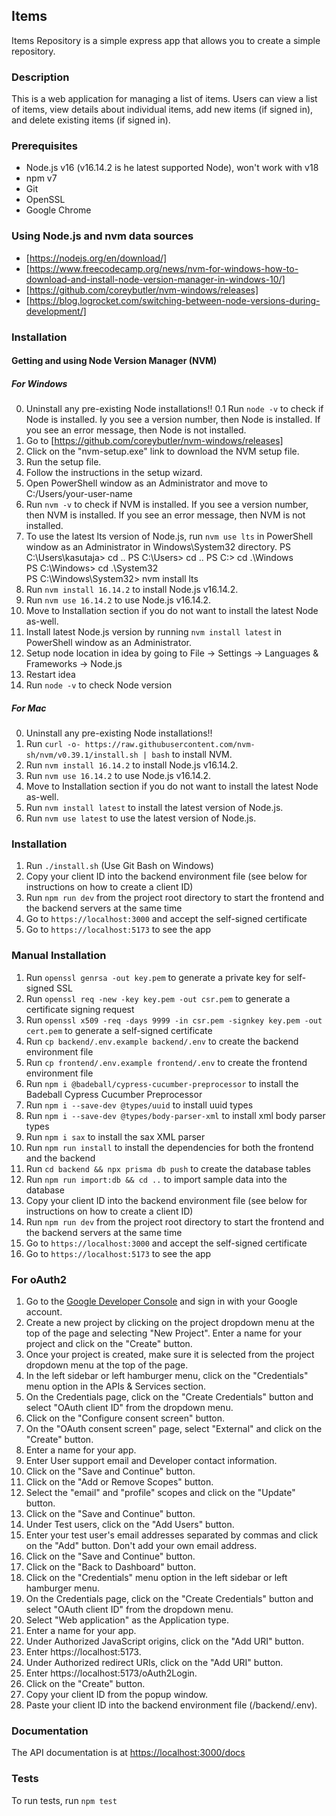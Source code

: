 ## Items
Items Repository is a simple express app that allows you to create a simple repository.

### Description
This is a web application for managing a list of items. Users can view a list of items, view details about individual
items, add new items (if signed in), and delete existing items (if signed in).

### Prerequisites
- Node.js v16 (v16.14.2 is he latest supported Node), won't work with v18
- npm v7
- Git
- OpenSSL
- Google Chrome

### Using Node.js and nvm data sources
- [https://nodejs.org/en/download/]
- [https://www.freecodecamp.org/news/nvm-for-windows-how-to-download-and-install-node-version-manager-in-windows-10/]
- [https://github.com/coreybutler/nvm-windows/releases]
- [https://blog.logrocket.com/switching-between-node-versions-during-development/]

### Installation
#### Getting and using Node Version Manager (NVM)
##### For Windows
0. Uninstall any pre-existing Node installations!!
   0.1 Run `node -v` to check if Node is installed. Iy you see a version number, then Node is installed. If you see an
   error message, then Node is not installed.
1. Go to [https://github.com/coreybutler/nvm-windows/releases]
2. Click on the "nvm-setup.exe" link to download the NVM setup file.
3. Run the setup file.
5. Follow the instructions in the setup wizard.
6. Open PowerShell window as an Administrator and move to C:/Users/your-user-name
7. Run `nvm -v` to check if NVM is installed. If you see a version number, then NVM is installed. If you see an error message, then NVM is not installed.
8. To use the latest lts version of Node.js, run `nvm use lts` in PowerShell window as an Administrator in Windows\System32 directory.
   PS C:\Users\kasutaja> cd ..
   PS C:\Users> cd ..
   PS C:\> cd .\Windows\
   PS C:\Windows> cd .\System32\
   PS C:\Windows\System32> nvm install lts
9. Run `nvm install 16.14.2` to install Node.js v16.14.2.
10. Run `nvm use 16.14.2` to use Node.js v16.14.2.
11. Move to Installation section if you do not want to install the latest Node as-well.
12. Install latest Node.js version by running `nvm install latest` in PowerShell window as an Administrator.
13. Setup node location in idea by going to File -> Settings -> Languages & Frameworks -> Node.js
14. Restart idea
15. Run `node -v` to check Node version

##### For Mac
0. Uninstall any pre-existing Node installations!!
1. Run `curl -o- https://raw.githubusercontent.com/nvm-sh/nvm/v0.39.1/install.sh | bash` to install NVM.
2. Run `nvm install 16.14.2` to install Node.js v16.14.2.
3. Run `nvm use 16.14.2` to use Node.js v16.14.2.
4. Move to Installation section if you do not want to install the latest Node as-well.
5. Run `nvm install latest` to install the latest version of Node.js.
6. Run `nvm use latest` to use the latest version of Node.js.

### Installation
1. Run `./install.sh` (Use Git Bash on Windows)
2. Copy your client ID into the backend environment file (see below for instructions on how to create a client ID)
3. Run `npm run dev` from the project root directory to start the frontend and the backend servers at the same time
4. Go to `https://localhost:3000` and accept the self-signed certificate
5. Go to `https://localhost:5173` to see the app

### Manual Installation
1. Run `openssl genrsa -out key.pem` to generate a private key for self-signed SSL
2. Run `openssl req -new -key key.pem -out csr.pem` to generate a certificate signing request
3. Run `openssl x509 -req -days 9999 -in csr.pem -signkey key.pem -out cert.pem` to generate a self-signed certificate
4. Run `cp backend/.env.example backend/.env` to create the backend environment file
5. Run `cp frontend/.env.example frontend/.env` to create the frontend environment file
6. Run `npm i @badeball/cypress-cucumber-preprocessor` to install the Badeball Cypress Cucumber Preprocessor
7. Run `npm i --save-dev @types/uuid` to install uuid types
8. Run `npm i --save-dev @types/body-parser-xml` to install xml body parser types
9. Run `npm i sax` to install the sax XML parser
10. Run `npm run install` to install the dependencies for both the frontend and the backend
11. Run `cd backend && npx prisma db push` to create the database tables
12. Run `npm run import:db && cd ..` to import sample data into the database
13. Copy your client ID into the backend environment file (see below for instructions on how to create a client ID)
14. Run `npm run dev` from the project root directory to start the frontend and the backend servers at the same time
15. Go to `https://localhost:3000` and accept the self-signed certificate
16. Go to `https://localhost:5173` to see the app

### For oAuth2
1. Go to the [Google Developer Console](https://console.developers.google.com/) and sign in with your Google account.
2. Create a new project by clicking on the project dropdown menu at the top of the page and selecting "New Project".
   Enter a name for your project and click on the "Create" button.
3. Once your project is created, make sure it is selected from the project dropdown menu at the top of the page.
4. In the left sidebar or left hamburger menu, click on the "Credentials" menu option in the APIs & Services section.
5. On the Credentials page, click on the "Create Credentials" button and select "OAuth client ID" from the dropdown
   menu.
6. Click on the "Configure consent screen" button.
7. On the "OAuth consent screen" page, select "External" and click on the "Create" button.
8. Enter a name for your app.
9. Enter User support email and Developer contact information.
10. Click on the "Save and Continue" button.
11. Click on the "Add or Remove Scopes" button.
12. Select the "email" and "profile" scopes and click on the "Update" button.
13. Click on the "Save and Continue" button.
14. Under Test users, click on the "Add Users" button.
15. Enter your test user's email addresses separated by commas and click on the "Add" button. Don't add your own email
    address.
16. Click on the "Save and Continue" button.
17. Click on the "Back to Dashboard" button.
18. Click on the "Credentials" menu option in the left sidebar or left hamburger menu.
19. On the Credentials page, click on the "Create Credentials" button and select "OAuth client ID" from the dropdown
    menu.
20. Select "Web application" as the Application type.
21. Enter a name for your app.
22. Under Authorized JavaScript origins, click on the "Add URI" button.
23. Enter https://localhost:5173.
24. Under Authorized redirect URIs, click on the "Add URI" button.
25. Enter https://localhost:5173/oAuth2Login.
26. Click on the "Create" button.
27. Copy your client ID from the popup window.
28. Paste your client ID into the backend environment file (/backend/.env).

### Documentation
The API documentation is at [https://localhost:3000/docs](https://localhost:3000/docs)

### Tests
To run tests, run `npm test`

